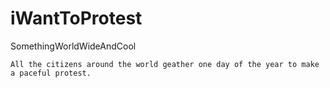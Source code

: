 # iWantToProtest
SomethingWorldWideAndCool


``` this web application is supposed to be the place when everybody around the world gives a reason why to protest and where everybody can increase the importance of a prolem or decrease it. 
All the citizens around the world geather one day of the year to make a paceful protest.
```

